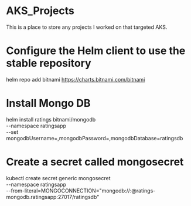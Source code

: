 # AKS_Projects
This is a place to store any projects I worked on that targeted AKS.

# Configure the Helm client to use the stable repository 
helm repo add bitnami https://charts.bitnami.com/bitnami

# Install Mongo DB 
helm install ratings bitnami/mongodb \
    --namespace ratingsapp \
    --set mongodbUsername=<username>,mongodbPassword=<password>,mongodbDatabase=ratingsdb

# Create a secret called mongosecret
kubectl create secret generic mongosecret \
    --namespace ratingsapp \
    --from-literal=MONGOCONNECTION="mongodb://<username>:<password>@ratings-mongodb.ratingsapp:27017/ratingsdb"